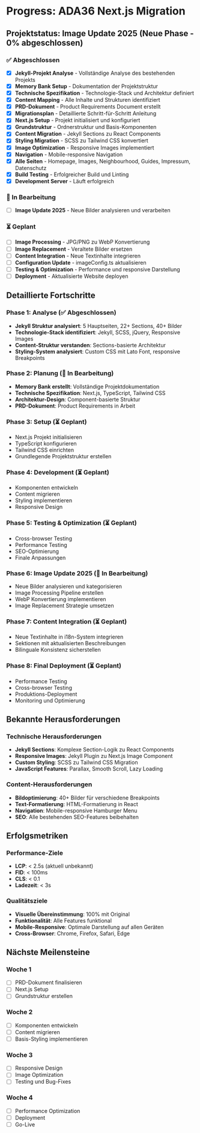 # Progress: ADA36 Next.js Migration

## Projektstatus: **Image Update 2025** (Neue Phase - 0% abgeschlossen)

### ✅ Abgeschlossen
- [x] **Jekyll-Projekt Analyse** - Vollständige Analyse des bestehenden Projekts
- [x] **Memory Bank Setup** - Dokumentation der Projektstruktur
- [x] **Technische Spezifikation** - Technologie-Stack und Architektur definiert
- [x] **Content Mapping** - Alle Inhalte und Strukturen identifiziert
- [x] **PRD-Dokument** - Product Requirements Document erstellt
- [x] **Migrationsplan** - Detaillierte Schritt-für-Schritt Anleitung
- [x] **Next.js Setup** - Projekt initialisiert und konfiguriert
- [x] **Grundstruktur** - Ordnerstruktur und Basis-Komponenten
- [x] **Content Migration** - Jekyll Sections zu React Components
- [x] **Styling Migration** - SCSS zu Tailwind CSS konvertiert
- [x] **Image Optimization** - Responsive Images implementiert
- [x] **Navigation** - Mobile-responsive Navigation
- [x] **Alle Seiten** - Homepage, Images, Neighbourhood, Guides, Impressum, Datenschutz
- [x] **Build Testing** - Erfolgreicher Build und Linting
- [x] **Development Server** - Läuft erfolgreich

### 🔄 In Bearbeitung
- [ ] **Image Update 2025** - Neue Bilder analysieren und verarbeiten

### ⏳ Geplant
- [ ] **Image Processing** - JPG/PNG zu WebP Konvertierung
- [ ] **Image Replacement** - Veraltete Bilder ersetzen
- [ ] **Content Integration** - Neue Textinhalte integrieren
- [ ] **Configuration Update** - imageConfig.ts aktualisieren
- [ ] **Testing & Optimization** - Performance und responsive Darstellung
- [ ] **Deployment** - Aktualisierte Website deployen

## Detaillierte Fortschritte

### Phase 1: Analyse (✅ Abgeschlossen)
- **Jekyll Struktur analysiert**: 5 Hauptseiten, 22+ Sections, 40+ Bilder
- **Technologie-Stack identifiziert**: Jekyll, SCSS, jQuery, Responsive Images
- **Content-Struktur verstanden**: Sections-basierte Architektur
- **Styling-System analysiert**: Custom CSS mit Lato Font, responsive Breakpoints

### Phase 2: Planung (🔄 In Bearbeitung)
- **Memory Bank erstellt**: Vollständige Projektdokumentation
- **Technische Spezifikation**: Next.js, TypeScript, Tailwind CSS
- **Architektur-Design**: Component-basierte Struktur
- **PRD-Dokument**: Product Requirements in Arbeit

### Phase 3: Setup (⏳ Geplant)
- Next.js Projekt initialisieren
- TypeScript konfigurieren
- Tailwind CSS einrichten
- Grundlegende Projektstruktur erstellen

### Phase 4: Development (⏳ Geplant)
- Komponenten entwickeln
- Content migrieren
- Styling implementieren
- Responsive Design

### Phase 5: Testing & Optimization (⏳ Geplant)
- Cross-browser Testing
- Performance Testing
- SEO-Optimierung
- Finale Anpassungen

### Phase 6: Image Update 2025 (🔄 In Bearbeitung)
- Neue Bilder analysieren und kategorisieren
- Image Processing Pipeline erstellen
- WebP Konvertierung implementieren
- Image Replacement Strategie umsetzen

### Phase 7: Content Integration (⏳ Geplant)
- Neue Textinhalte in i18n-System integrieren
- Sektionen mit aktualisierten Beschreibungen
- Bilinguale Konsistenz sicherstellen

### Phase 8: Final Deployment (⏳ Geplant)
- Performance Testing
- Cross-browser Testing
- Produktions-Deployment
- Monitoring und Optimierung

## Bekannte Herausforderungen

### Technische Herausforderungen
- **Jekyll Sections**: Komplexe Section-Logik zu React Components
- **Responsive Images**: Jekyll Plugin zu Next.js Image Component
- **Custom Styling**: SCSS zu Tailwind CSS Migration
- **JavaScript Features**: Parallax, Smooth Scroll, Lazy Loading

### Content-Herausforderungen
- **Bildoptimierung**: 40+ Bilder für verschiedene Breakpoints
- **Text-Formatierung**: HTML-Formatierung in React
- **Navigation**: Mobile-responsive Hamburger Menu
- **SEO**: Alle bestehenden SEO-Features beibehalten

## Erfolgsmetriken

### Performance-Ziele
- **LCP**: < 2.5s (aktuell unbekannt)
- **FID**: < 100ms
- **CLS**: < 0.1
- **Ladezeit**: < 3s

### Qualitätsziele
- **Visuelle Übereinstimmung**: 100% mit Original
- **Funktionalität**: Alle Features funktional
- **Mobile-Responsive**: Optimale Darstellung auf allen Geräten
- **Cross-Browser**: Chrome, Firefox, Safari, Edge

## Nächste Meilensteine

### Woche 1
- [ ] PRD-Dokument finalisieren
- [ ] Next.js Setup
- [ ] Grundstruktur erstellen

### Woche 2
- [ ] Komponenten entwickeln
- [ ] Content migrieren
- [ ] Basis-Styling implementieren

### Woche 3
- [ ] Responsive Design
- [ ] Image Optimization
- [ ] Testing und Bug-Fixes

### Woche 4
- [ ] Performance Optimization
- [ ] Deployment
- [ ] Go-Live
